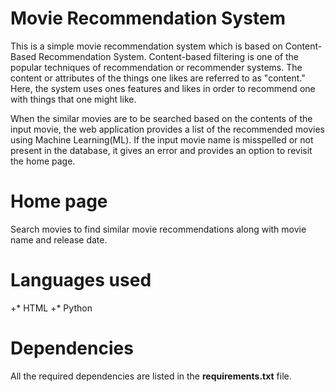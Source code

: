 #                                                                   Movie Recommendation System
This is a simple movie recommendation system which is based on Content-Based Recommendation System.
Content-based filtering is one of the popular techniques of recommendation or recommender systems. The content or attributes of the things one likes are referred to as "content." Here, the system uses ones features and likes in order to recommend one with things that one might like.

When the similar movies are to be searched based on the contents of the input movie, the web application provides a list of the recommended movies using Machine Learning(ML).
If the input movie name is misspelled or not present in the database, it gives an error and provides an option to revisit the home page.

# Home page
Search movies to find similar movie recommendations along with movie name and release date.

# Languages used
+* HTML
+* Python

# Dependencies
All the required dependencies are listed in the **requirements.txt** file.
